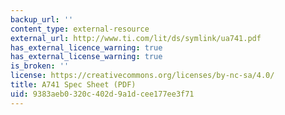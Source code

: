 ```yaml
---
backup_url: ''
content_type: external-resource
external_url: http://www.ti.com/lit/ds/symlink/ua741.pdf
has_external_licence_warning: true
has_external_license_warning: true
is_broken: ''
license: https://creativecommons.org/licenses/by-nc-sa/4.0/
title: A741 Spec Sheet (PDF)
uid: 9383aeb0-320c-402d-9a1d-cee177ee3f71
---
```


